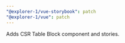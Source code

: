 ```yaml
---
"@explorer-1/vue-storybook": patch
"@explorer-1/vue": patch
---
```


Adds CSR Table Block component and stories.
